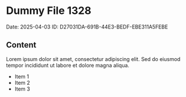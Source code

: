 # Dummy File 1328

Date: 2025-04-03
ID: D27031DA-691B-44E3-BEDF-EBE311A5FEBE

## Content

Lorem ipsum dolor sit amet, consectetur adipiscing elit.
Sed do eiusmod tempor incididunt ut labore et dolore magna aliqua.

* Item 1
* Item 2
* Item 3
